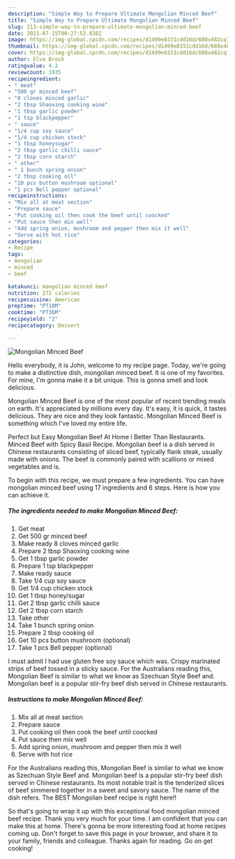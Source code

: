 ```yaml
---
description: "Simple Way to Prepare Ultimate Mongolian Minced Beef"
title: "Simple Way to Prepare Ultimate Mongolian Minced Beef"
slug: 213-simple-way-to-prepare-ultimate-mongolian-minced-beef
date: 2021-07-15T00:27:53.838Z
image: https://img-global.cpcdn.com/recipes/d1499e8151cdd16d/680x482cq70/mongolian-minced-beef-recipe-main-photo.jpg
thumbnail: https://img-global.cpcdn.com/recipes/d1499e8151cdd16d/680x482cq70/mongolian-minced-beef-recipe-main-photo.jpg
cover: https://img-global.cpcdn.com/recipes/d1499e8151cdd16d/680x482cq70/mongolian-minced-beef-recipe-main-photo.jpg
author: Elva Brock
ratingvalue: 4.2
reviewcount: 1935
recipeingredient:
- " meat"
- "500 gr minced beef"
- "8 cloves minced garlic"
- "2 tbsp Shaoxing cooking wine"
- "1 tbsp garlic powder"
- "1 tsp blackpepper"
- " sauce"
- "1/4 cup soy sauce"
- "1/4 cup chicken stock"
- "1 tbsp honeysugar"
- "2 tbsp garlic chilli sauce"
- "2 tbsp corn starch"
- " other"
- " 1 bunch spring onion"
- "2 tbsp cooking oil"
- "10 pcs button mushroom optional"
- "1 pcs Bell pepper optional"
recipeinstructions:
- "Mix all at meat section"
- "Prepare sauce"
- "Put cooking oil then cook the beef until coocked"
- "Put sauce then mix well"
- "Add spring onion, mushroom and pepper then mix it well"
- "Serve with hot rice"
categories:
- Recipe
tags:
- mongolian
- minced
- beef

katakunci: mongolian minced beef 
nutrition: 272 calories
recipecuisine: American
preptime: "PT10M"
cooktime: "PT36M"
recipeyield: "2"
recipecategory: Dessert

---
```



![Mongolian Minced Beef](https://img-global.cpcdn.com/recipes/d1499e8151cdd16d/680x482cq70/mongolian-minced-beef-recipe-main-photo.jpg)

Hello everybody, it is John, welcome to my recipe page. Today, we're going to make a distinctive dish, mongolian minced beef. It is one of my favorites. For mine, I'm gonna make it a bit unique. This is gonna smell and look delicious.

Mongolian Minced Beef is one of the most popular of recent trending meals on earth. It's appreciated by millions every day. It's easy, it is quick, it tastes delicious. They are nice and they look fantastic. Mongolian Minced Beef is something which I've loved my entire life.

Perfect but Easy Mongolian Beef At Home l Better Than Restaurants. Minced Beef with Spicy Basil Recipe. Mongolian beef is a dish served in Chinese restaurants consisting of sliced beef, typically flank steak, usually made with onions. The beef is commonly paired with scallions or mixed vegetables and is.


To begin with this recipe, we must prepare a few ingredients. You can have mongolian minced beef using 17 ingredients and 6 steps. Here is how you can achieve it.

<!--inarticleads1-->

##### The ingredients needed to make Mongolian Minced Beef:

1. Get  meat
1. Get 500 gr minced beef
1. Make ready 8 cloves minced garlic
1. Prepare 2 tbsp Shaoxing cooking wine
1. Get 1 tbsp garlic powder
1. Prepare 1 tsp blackpepper
1. Make ready  sauce
1. Take 1/4 cup soy sauce
1. Get 1/4 cup chicken stock
1. Get 1 tbsp honey/sugar
1. Get 2 tbsp garlic chilli sauce
1. Get 2 tbsp corn starch
1. Take  other
1. Take  1 bunch spring onion
1. Prepare 2 tbsp cooking oil
1. Get 10 pcs button mushroom (optional)
1. Take 1 pcs Bell pepper (optional)


I must admit I had use gluten free soy sauce which was. Crispy marinated strips of beef tossed in a sticky sauce. For the Australians reading this, Mongolian Beef is similar to what we know as Szechuan Style Beef and. Mongolian beef is a popular stir-fry beef dish served in Chinese restaurants. 

<!--inarticleads2-->

##### Instructions to make Mongolian Minced Beef:

1. Mix all at meat section
1. Prepare sauce
1. Put cooking oil then cook the beef until coocked
1. Put sauce then mix well
1. Add spring onion, mushroom and pepper then mix it well
1. Serve with hot rice


For the Australians reading this, Mongolian Beef is similar to what we know as Szechuan Style Beef and. Mongolian beef is a popular stir-fry beef dish served in Chinese restaurants. Its most notable trait is the tenderized slices of beef simmered together in a sweet and savory sauce. The name of the dish refers. The BEST Mongolian beef recipe is right here!! 

So that's going to wrap it up with this exceptional food mongolian minced beef recipe. Thank you very much for your time. I am confident that you can make this at home. There's gonna be more interesting food at home recipes coming up. Don't forget to save this page in your browser, and share it to your family, friends and colleague. Thanks again for reading. Go on get cooking!
